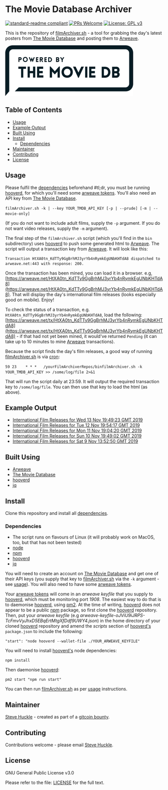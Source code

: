 # The Movie Database Archiver

[![standard-readme compliant](https://img.shields.io/badge/readme%20style-standard-brightgreen.svg?style=flat-square)](https://github.com/RichardLitt/standard-readme)
[![PRs Welcome](https://img.shields.io/badge/PRs-welcome-brightgreen.svg?style=flat-square)](/docs/prs.md) [![License: GPL v3](https://img.shields.io/badge/License-GPL%20v3-blue.svg)](/docs/LICENSE.txt)

This is the repository of [filmArchiver.sh](/bin/filmArchiver.sh) - a tool for grabbing the day's latest posters from [The Movie Database](https://www.themoviedb.org/en) and posting them to [Arweave](https://www.arweave.org).

![](/images/tmdb.png)

## Table of Contents

- [Usage](#usage)
- [Example Output](#example-output)
- [Built Using](#built-using)  
- [Install](#install)
  - [Dependencies](#dependencies)
- [Maintainer](#maintainer)
- [Contributing](#contributing)
- [License](#license)

## Usage

Please fulfil the [dependencies](#dependencies) beforehand #tl;dr, you must be running [hooverd](https://github.com/samcamwilliams/hooverd), for which you'll need some [arweave tokens](https://tokens.arweave.org/). You'll also need an API key from [The Movie Database](https://www.themoviedb.org).

`filmArchiver.sh -k | --key YOUR_TMDB_API_KEY [-p | --prude] [-m | --movie-only]`

(If you do not want to include adult films, supply the `-p` argument. If you do not want video releases, supply the `-m` argument).

The final step of the `filmArchiver.sh` script (which you'll find in the `bin` subdirectory) uses [hooverd](https://github.com/samcamwilliams/hooverd) to push some generated html to [Arweave](https://www.arweave.org). The script will output a transaction key from [Arweave](https://www.arweave.org). It will look like this:

```
Transaction HtXA0tn_KdTTy9GgBrhMJ3yrYb4nRymkEgUNbKHTdA8 dispatched to arweave.net:443 with response: 200.
```

Once the transaction has been mined, you can load it in a browser. e.g, [https://arweave.net/HtXA0tn_KdTTy9GgBrhMJ3yrYb4nRymkEgUNbKHTdA8](https://arweave.net/HtXA0tn_KdTTy9GgBrhMJ3yrYb4nRymkEgUNbKHTdA8). That will display the day's international film releases (looks especially good on mobile). Enjoy!

To check the status of a transaction, e.g. `HtXA0tn_KdTTy9GgBrhMJ3yrYb4nRymkEgUNbKHTdA8`, load the following: [https://arweave.net/tx/HtXA0tn_KdTTy9GgBrhMJ3yrYb4nRymkEgUNbKHTdA8](https://arweave.net/tx/HtXA0tn_KdTTy9GgBrhMJ3yrYb4nRymkEgUNbKHTdA8) - if that had not yet been mined, it would've returned `Pending` (it can take up to 10 minutes to mine [Arweave](https://www.arweave.org) transactions).

Because the script finds the day's film releases, a good way of running [filmArchiver.sh](/bin/filmArchiver.sh) is via [cron](https://help.ubuntu.com/community/CronHowto):

`59 23    * * *   /yourFilmArchiverRepos/binfilmArchiver.sh -k YOUR_TMDB_API_KEY >> /some/log/file 2>&1`

That will run the script daily at 23:59. It will output the required transaction key to `/some/log/file`. You can then use that key to load the html (as above).

## Example Output

- [International Film Releases for Wed 13 Nov 19:49:23 GMT 2019](https://arweave.net/IGyCmWfEzaJWUcm2MBGrNAHlwR4bdP9NhrGtSLjZJBY)
- [International Film Releases for Tue 12 Nov 19:54:17 GMT 2019](https://arweave.net/JZhq7NbLYbt4_Qd8GH4RSfyjyykZszActQTxAR5IF7Q)
- [International Film Releases for Mon 11 Nov 19:04:20 GMT 2019](https://arweave.net/Bbl3VWHCP_N8_3HdAGky1QhU5XqJ-fS99lEHrqd50xY)
- [International Film Releases for Sun 10 Nov 19:49:02 GMT 2019](https://arweave.net/2ILrvG3tg7Og0zKE2i2XiaRgipN3fN1iVWb_reB8q2g)
- [International Film Releases for Sat 9 Nov 13:52:50 GMT 2019](https://arweave.net/HtXA0tn_KdTTy9GgBrhMJ3yrYb4nRymkEgUNbKHTdA8)

## Built Using

- [Arweave](https://www.arweave.org)
- [The Movie Database](https://www.themoviedb.org)
- [hooverd](https://github.com/samcamwilliams/hooverd)
- [jq](https://stedolan.github.io/jq/)

## Install

Clone this repository and install all [dependencies](#dependencies).

### Dependencies

- The script runs on flavours of Linux (it will probably work on MacOS, too, but that has not been tested)
- [node](https://nodejs.org/en/)
- [npm](https://www.npmjs.com/)
- [hooverd](https://github.com/samcamwilliams/hooverd)
- [jq](https://stedolan.github.io/jq/)

You will need to create an account on [The Movie Database](https://www.themoviedb.org) and get one of their API keys (you supply that key to [filmArchiver.sh](/bin/filmArchiver.sh) via the `-k` argument - see [usage](#usage)). You will also need to have some [arweave tokens](https://tokens.arweave.org/).

Your [arweave tokens](https://tokens.arweave.org/) will come in an _arweave keyfile_ that you supply to [hooverd](https://github.com/samcamwilliams/hooverd), which must be monitoring port _1908_. The easiest way to do that is to daemonise [hooverd](https://github.com/samcamwilliams/hooverd), using [pm2](https://github.com/Unitech/pm2). At the time of writing, [hooverd](https://github.com/samcamwilliams/hooverd) does not appear to be a public [npm](https://www.npmjs.com/) package, so first clone the [hooverd](https://github.com/samcamwilliams/hooverd) repository. Then, put your _arweave keyfile_ (e.g _arweave-keyfile-oJViU9iJRPS-TcFmvVyJhxD5EBqErtMtgXfDdf9UWY4.json_) in the home directory of your cloned [hooverd](https://github.com/samcamwilliams/hooverd) repository and amend the _scripts_ section of [hooverd's](https://github.com/samcamwilliams/hooverd) `package.json` to include the following:

```
"start": "node hooverd --wallet-file ./YOUR_ARWEAVE_KEYFILE"
```

You will need to install [hooverd's](https://github.com/samcamwilliams/hooverd) node dependencies:

```
npm install
```

Then daemonise [hooverd](https://github.com/samcamwilliams/hooverd):

```
pm2 start "npm run start"
```

You can then run [filmArchiver.sh](/bin/filmArchiver.sh) as per [usage](#usage) instructions.

## Maintainer

[Steve Huckle](https://glowkeeper.github.io/) - created as part of a [gitcoin bounty](https://gitcoin.co/issue/ArweaveTeam/Bounties/15/3647).

## Contributing

Contributions welcome - please email [Steve Huckle](https://glowkeeper.github.io/).

## License

GNU General Public License v3.0

Please refer to the file: [LICENSE](/docs/LICENSE.txt) for the full text.
